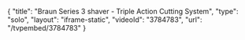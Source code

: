 {
    "title": "Braun Series 3 shaver - Triple Action Cutting System",
    "type": "solo",
    "layout": "iframe-static",
    "videoId": "3784783",
    "url": "\/tvpembed\/3784783"
}
